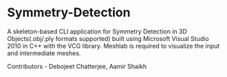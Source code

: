 Symmetry-Detection
==================

A skeleton-based CLI application for Symmetry Detection in 3D Objects(.obj/.ply formats supported)
built using Microsoft Visual Studio 2010 in C++ with the VCG library.
Meshlab is required to visualize the input and intermediate meshes.

Contributors - Debojeet Chatterjee, Aamir Shaikh
